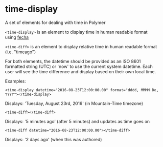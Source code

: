 # time-display

A set of elements for dealing with time in Polymer

`<time-display>` is an element to display time in human readable format using [fecha](https://github.com/taylorhakes/fecha)

`<time-diff>` is an element to display relative time in human readable format (i.e. "timeago")

For both elements, the datetime should be provided as an ISO 8601 formatted string (UTC) or
'now' to use the current system datetime. Each user will see the time difference and display
based on their own local time.

Examples:

```
<time-display datetime="2016-08-23T12:00:00.00" format="dddd, MMMM Do, YYYY"></time-display>
```
Displays: 'Tuesday, August 23rd, 2016' (in Mountain-Time timezone)

```
<time-diff></time-diff>
```

Displays: '5 minutes ago' (after 5 minutes) and updates as time goes on

```
<time-diff datetime="2016-08-23T12:00:00.00"></time-diff>
```

Displays: '2 days ago' (when this was authored)
